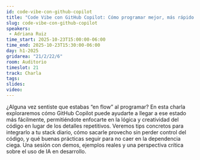 ```yaml
---
id: code-vibe-con-github-copilot
title: "Code Vibe con GitHub Copilot: Cómo programar mejor, más rápido y con flow"
slug: code-vibe-con-github-copilot
speakers:
 - Adriana Ruiz
time_start: 2025-10-23T15:00:00-06:00
time_end: 2025-10-23T15:30:00-06:00
day: h1-2025
gridarea: "21/2/22/6"
room: Auditorio
timeslot: 21
track: Charla
tags:
slides: 
video: 
---
```


¿Alguna vez sentiste que estabas “en flow” al programar? En esta charla exploraremos cómo GitHub Copilot puede ayudarte a llegar a ese estado más fácilmente, permitiéndote enfocarte en la lógica y creatividad del código en lugar de los detalles repetitivos. Veremos tips concretos para integrarlo a tu stack diario, cómo sacarle provecho sin perder control del código, y qué buenas prácticas seguir para no caer en la dependencia ciega. Una sesión con demos, ejemplos reales y una perspectiva crítica sobre el uso de IA en desarrollo.